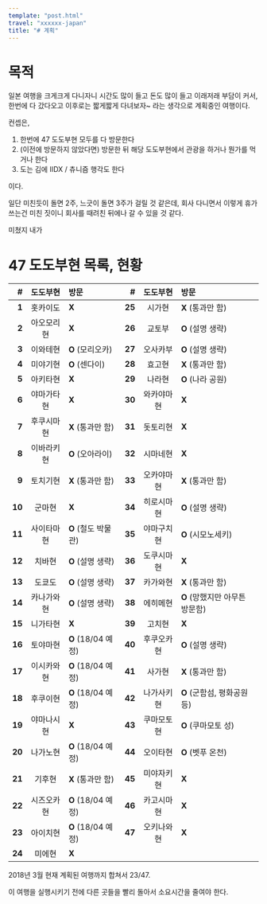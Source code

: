 ```yaml
---
template: "post.html"
travel: "xxxxxx-japan"
title: "# 계획"
---
```


# 목적

일본 여행을 크게크게 다니자니 시간도 많이 들고 돈도 많이 들고 이래저래 부담이 커서, 한번에 다 갔다오고 이후로는 짧게짧게 다녀보자~ 라는 생각으로 계획중인 여행이다.

컨셉은,

1. 한번에 47 도도부현 모두를 다 방문한다
2. (이전에 방문하지 않았다면) 방문한 뒤 해당 도도부현에서 관광을 하거나 뭔가를 먹거나 한다
3. 도는 김에 IIDX / 츄니즘 행각도 한다

이다.

일단 미친듯이 돌면 2주, 느긋이 돌면 3주가 걸릴 것 같은데, 회사 다니면서 이렇게 휴가 쓰는건 미친 짓이니 회사를 때려친 뒤에나 갈 수 있을 것 같다.

미쳤지 내가

# 47 도도부현 목록, 현황

|    # | 도도부현 | 방문 | # | 도도부현 | 방문 |
| ---: | :------: | :--- | ---: | :---: | :--- |
|  **1** | 홋카이도   | **X**               | **25** | 시가현     | **X** (통과만 함)              |
|  **2** | 아오모리현 | **X**               | **26** | 교토부     | **O** (설명 생략)              |
|  **3** | 이와테현   | **O** (모리오카)    | **27** | 오사카부   | **O** (설명 생략)              |
|  **4** | 미야기현   | **O** (센다이)      | **28** | 효고현     | **X** (통과만 함)              |
|  **5** | 아키타현   | **X**               | **29** | 나라현     | **O** (나라 공원)              |
|  **6** | 야마가타현 | **X**               | **30** | 와카야마현 | **X**                          |
|  **7** | 후쿠시마현 | **X** (통과만 함)   | **31** | 돗토리현   | **X**                          |
|  **8** | 이바라키현 | **O** (오아라이)    | **32** | 시마네현   | **X**                          |
|  **9** | 토치기현   | **X** (통과만 함)   | **33** | 오카야마현 | **X** (통과만 함)              |
| **10** | 군마현     | **X**               | **34** | 히로시마현 | **O** (설명 생략)              |
| **11** | 사이타마현 | **O** (철도 박물관) | **35** | 야마구치현 | **O** (시모노세키)             |
| **12** | 치바현     | **O** (설명 생략)   | **36** | 도쿠시마현 | **X**                          |
| **13** | 도쿄도     | **O** (설명 생략)   | **37** | 카가와현   | **X** (통과만 함)              |
| **14** | 카나가와현 | **O** (설명 생략)   | **38** | 에히메현   | **O** (망했지만 아무튼 방문함) |
| **15** | 니가타현   | **X**               | **39** | 고치현     | **X**                          |
| **16** | 토야마현   | **O** (18/04 예정)  | **40** | 후쿠오카현 | **O** (설명 생략)              |
| **17** | 이시카와현 | **O** (18/04 예정)  | **41** | 사가현     | **X** (통과만 함)              |
| **18** | 후쿠이현   | **O** (18/04 예정)  | **42** | 나가사키현 | **O** (군함섬, 평화공원 등)    |
| **19** | 야마나시현 | **X**               | **43** | 쿠마모토현 | **O** (쿠마모토 성)            |
| **20** | 나가노현   | **O** (18/04 예정)  | **44** | 오이타현   | **O** (벳푸 온천)              |
| **21** | 기후현     | **X** (통과만 함)   | **45** | 미야자키현 | **X**                          |
| **22** | 시즈오카현 | **O** (18/04 예정)  | **46** | 카고시마현 | **X**                          |
| **23** | 아이치현   | **O** (18/04 예정)  | **47** | 오키나와현 | **X**                          |
| **24** | 미에현     | **X**               |        |            |                                |

2018년 3월 현재 계획된 여행까지 합쳐서 23/47.

이 여행을 실행시키기 전에 다른 곳들을 빨리 돌아서 소요시간을 줄여야 한다.
